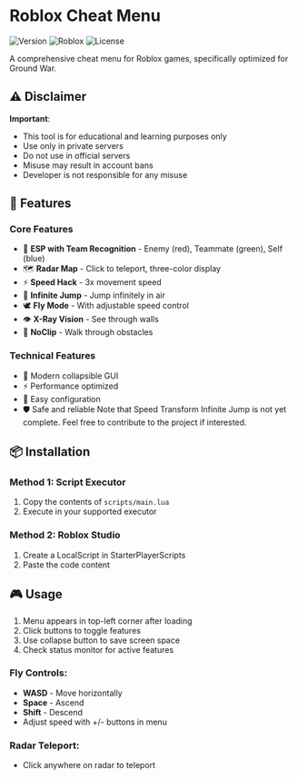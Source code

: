 # Roblox Cheat Menu

![Version](https://img.shields.io/badge/version-3.1-blue)
![Roblox](https://img.shields.io/badge/Roblox-Lua-brightgreen)
![License](https://img.shields.io/badge/license-MIT-green)

A comprehensive cheat menu for Roblox games, specifically optimized for Ground War.

## ⚠️ Disclaimer

**Important**: 
- This tool is for educational and learning purposes only
- Use only in private servers
- Do not use in official servers
- Misuse may result in account bans
- Developer is not responsible for any misuse

## 🚀 Features

### Core Features
- 📡 **ESP with Team Recognition** - Enemy (red), Teammate (green), Self (blue)
- 🗺️ **Radar Map** - Click to teleport, three-color display
- ⚡ **Speed Hack** - 3x movement speed
- 🦘 **Infinite Jump** - Jump infinitely in air
- 🕊️ **Fly Mode** - With adjustable speed control
- 👁️ **X-Ray Vision** - See through walls
- 👻 **NoClip** - Walk through obstacles

### Technical Features
- 🎨 Modern collapsible GUI
- ⚡ Performance optimized
- 🔧 Easy configuration
- 🛡️ Safe and reliable
Note that Speed ​​Transform Infinite Jump is not yet complete. Feel free to contribute to the project if interested.

## 📦 Installation

### Method 1: Script Executor
1. Copy the contents of `scripts/main.lua`
2. Execute in your supported executor

### Method 2: Roblox Studio
1. Create a LocalScript in StarterPlayerScripts
2. Paste the code content

## 🎮 Usage

1. Menu appears in top-left corner after loading
2. Click buttons to toggle features
3. Use collapse button to save screen space
4. Check status monitor for active features

### Fly Controls:
- **WASD** - Move horizontally
- **Space** - Ascend  
- **Shift** - Descend
- Adjust speed with +/- buttons in menu

### Radar Teleport:
- Click anywhere on radar to teleport
